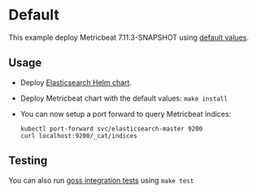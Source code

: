 # Default

This example deploy Metricbeat 7.11.3-SNAPSHOT using [default values][].


## Usage

* Deploy [Elasticsearch Helm chart][].

* Deploy Metricbeat chart with the default values: `make install`

* You can now setup a port forward to query Metricbeat indices:

  ```
  kubectl port-forward svc/elasticsearch-master 9200
  curl localhost:9200/_cat/indices
  ```


## Testing

You can also run [goss integration tests][] using `make test`


[elasticsearch helm chart]: https://github.com/elastic/helm-charts/tree/7.11/elasticsearch/examples/default/
[goss integration tests]: https://github.com/elastic/helm-charts/tree/7.11/metricbeat/examples/default/test/goss.yaml
[default values]: https://github.com/elastic/helm-charts/tree/7.11/metricbeat/values.yaml
